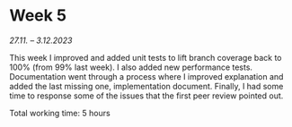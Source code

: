 # Week 5

_27.11. – 3.12.2023_

This week I improved and added unit tests to lift branch coverage back to 100% (from 99% last week). I also added new performance tests. Documentation went through a process where I improved explanation and added the last missing one, implementation document. Finally, I had some time to response some of the issues that the first peer review pointed out.

Total working time: 5 hours
